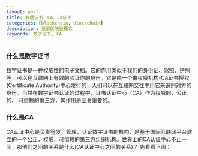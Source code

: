 ```yaml
---
layout: post
title: 数据证书、CA、CA证书
categories: [blockchain, blockchain]
description: 记录区块链概念
keywords: 数字证书, CA
---
```


### 什么是数字证书

数字证书是一种权威性的电子文档。它的作用类似于我们的身份证、驾照、护照等，可以在互联网上有效的验证你的身份。它是由一个由权威机构-CA证书授权(Certificate Authority)中心发行的，人们可以在互联网交往中用它来识别对方的身份。当然在数字证书认证的过程中，证书认证中心（CA）作为权威的、公正的、 可信赖的第三方，其作用是至关重要的。


### 什么是CA

CA认证中心是负责签发，管理，认证数字证书的机构，是基于国际互联网平台建立的一个公正，权威，可信赖的第三方组织机构。世界上的CA认证中心不止一间，那他们之间的关系是什么(CA认证中心之间的关系)？ 先看看下图：

